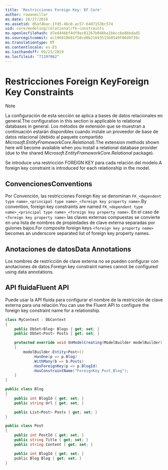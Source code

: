 ```yaml
---
title: 'Restricciones Foreign Key: EF Core'
author: rowanmiller
ms.date: 10/27/2016
ms.assetid: dbaf4bac-1fd5-46c0-ac57-64d7153bc574
uid: core/modeling/relational/fk-constraints
ms.openlocfilehash: d7ed4466f4df9ec01267b048ba1bbcc6e8bbdad5
ms.sourcegitcommit: ec196918691f50cd0b21693515b0549f06d9f39c
ms.translationtype: MT
ms.contentlocale: es-ES
ms.lasthandoff: 09/23/2019
ms.locfileid: "71197062"
---
```

# <a name="foreign-key-constraints"></a><span data-ttu-id="05793-102">Restricciones Foreign Key</span><span class="sxs-lookup"><span data-stu-id="05793-102">Foreign Key Constraints</span></span>

> [!NOTE]  
> <span data-ttu-id="05793-103">La configuración de esta sección se aplica a bases de datos relacionales en general.</span><span class="sxs-lookup"><span data-stu-id="05793-103">The configuration in this section is applicable to relational databases in general.</span></span> <span data-ttu-id="05793-104">Los métodos de extensión que se muestran a continuación estarán disponibles cuando instale un proveedor de base de datos relacional (debido al paquete compartido *Microsoft.EntityFrameworkCore.Relational*).</span><span class="sxs-lookup"><span data-stu-id="05793-104">The extension methods shown here will become available when you install a relational database provider (due to the shared *Microsoft.EntityFrameworkCore.Relational* package).</span></span>

<span data-ttu-id="05793-105">Se introduce una restricción FOREIGN KEY para cada relación del modelo.</span><span class="sxs-lookup"><span data-stu-id="05793-105">A foreign key constraint is introduced for each relationship in the model.</span></span>

## <a name="conventions"></a><span data-ttu-id="05793-106">Convenciones</span><span class="sxs-lookup"><span data-stu-id="05793-106">Conventions</span></span>

<span data-ttu-id="05793-107">Por Convención, las restricciones Foreign Key se denominan `FK_<dependent type name>_<principal type name>_<foreign key property name>`.</span><span class="sxs-lookup"><span data-stu-id="05793-107">By convention, foreign key constraints are named `FK_<dependent type name>_<principal type name>_<foreign key property name>`.</span></span> <span data-ttu-id="05793-108">En el caso de `<foreign key property name>` las claves externas compuestas se convierte en una lista de nombres de propiedades de clave externa separadas por guiones bajos.</span><span class="sxs-lookup"><span data-stu-id="05793-108">For composite foreign keys `<foreign key property name>` becomes an underscore separated list of foreign key property names.</span></span>

## <a name="data-annotations"></a><span data-ttu-id="05793-109">Anotaciones de datos</span><span class="sxs-lookup"><span data-stu-id="05793-109">Data Annotations</span></span>

<span data-ttu-id="05793-110">Los nombres de restricción de clave externa no se pueden configurar con anotaciones de datos.</span><span class="sxs-lookup"><span data-stu-id="05793-110">Foreign key constraint names cannot be configured using data annotations.</span></span>

## <a name="fluent-api"></a><span data-ttu-id="05793-111">API fluida</span><span class="sxs-lookup"><span data-stu-id="05793-111">Fluent API</span></span>

<span data-ttu-id="05793-112">Puede usar la API fluida para configurar el nombre de la restricción de clave externa para una relación.</span><span class="sxs-lookup"><span data-stu-id="05793-112">You can use the Fluent API to configure the foreign key constraint name for a relationship.</span></span>

<!-- [!code-csharp[Main](samples/core/relational/Modeling/FluentAPI/Relational/RelationshipConstraintName.cs?highlight=12)] -->
``` csharp
class MyContext : DbContext
{
    public DbSet<Blog> Blogs { get; set; }
    public DbSet<Post> Posts { get; set; }

    protected override void OnModelCreating(ModelBuilder modelBuilder)
    {
        modelBuilder.Entity<Post>()
            .HasOne(p => p.Blog)
            .WithMany(b => b.Posts)
            .HasForeignKey(p => p.BlogId)
            .HasConstraintName("ForeignKey_Post_Blog");
    }
}

public class Blog
{
    public int BlogId { get; set; }
    public string Url { get; set; }

    public List<Post> Posts { get; set; }
}

public class Post
{
    public int PostId { get; set; }
    public string Title { get; set; }
    public string Content { get; set; }

    public int BlogId { get; set; }
    public Blog Blog { get; set; }
}
```
